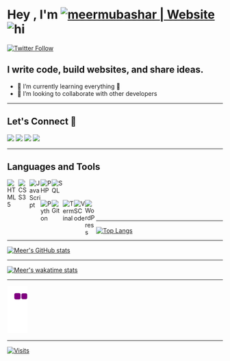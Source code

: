 # Hey , I'm [<img alt="meermubashar | Website" width="280px" src="https://user-images.githubusercontent.com/36998183/136440688-4fcc8126-8054-4e97-aee9-a4ef12aa8af5.png">][website] <img src="https://user-images.githubusercontent.com/1303154/88677602-1635ba80-d120-11ea-84d8-d263ba5fc3c0.gif" width="28px" alt="hi">

[![Twitter Follow](https://img.shields.io/twitter/follow/meermubashar?color=1DA1F2&logo=twitter&style=for-the-badge)](https://twitter.com/intent/follow?original_referer=https%3A%2F%2Fgithub.com%2Fmeermubashar&screen_name=meermubashar)

## I write code, build websites, and share ideas.

- 🌱 I’m currently learning everything 🤣
- 👯 I’m looking to collaborate with other developers

---

## Let's Connect 🔗

[![](https://img.shields.io/badge/twitter-%230077B5.svg?&style=for-the-badge&logo=twitter&logoColor=white&color=1DA1F2)][twitter]
[![](https://img.shields.io/badge/linkedin-%230077B5.svg?&style=for-the-badge&logo=linkedin&logoColor=white&color=006192)][linkedin]
[![](https://img.shields.io/badge/instagram-%230077B5.svg?&style=for-the-badge&logo=instagram&logoColor=white&color=8a3ab9)][instagram]
[![](https://img.shields.io/badge/facebook-%230077B5.svg?&style=for-the-badge&logo=facebook&logoColor=white&color=3b5998)][facebook]

---

## Languages and Tools

<img align="left" alt="HTML5" width="26px" src="https://user-images.githubusercontent.com/36998183/135925505-92448181-d3fe-4cbc-b87a-c830d624439b.png" />
<img align="left" alt="CSS3" width="26px" src=
"https://user-images.githubusercontent.com/36998183/135925954-0884f938-b474-46d4-a0ab-16215aff4721.png" />
<img align="left" alt="JavaScript" width="26px" src="https://user-images.githubusercontent.com/36998183/135926036-3cdc1bb0-ee36-410e-9eb4-a2648336b9fe.png" />
<img align="left" alt="PHP" width="26px" src="https://user-images.githubusercontent.com/36998183/135926164-f8907f52-a328-4a42-8c3f-d74157defb12.png" />
<img align="left" alt="SQL" width="26" src="https://user-images.githubusercontent.com/36998183/135926220-358427b8-e17c-4efa-8fea-dd670f806770.png" />

<br /> <br />

<img align="left" alt="Python" width="26px" src="https://user-images.githubusercontent.com/36998183/135926744-d489bbbd-87eb-4a9e-8f78-5ec4f643d435.png" />
<img align="left" alt="Git" width="26px" src="https://user-images.githubusercontent.com/36998183/135926818-acfc5ff9-70be-4cac-bd0b-de16f1e1cd28.png" />
<img align="left" alt="Terminal" width="26px" src="https://user-images.githubusercontent.com/36998183/136107469-8f973703-271b-40c5-93cb-d1c590ce0037.png" />
<img align="left" alt="VSCode" width="26px" src="https://user-images.githubusercontent.com/36998183/135926909-6231156c-5e38-4463-ad43-211e20162ebf.png" />
<img align="left" alt="WordPress" width="26px" src="https://user-images.githubusercontent.com/36998183/135926960-72259577-506c-4034-8478-7ea6f2bfd226.png" />

<br /> <br />

---

[![Top Langs](https://github-readme-stats.vercel.app/api/top-langs/?username=meermubashar&layout=compact&theme=radical&hide_border=true)][Github]

---

[![Meer's GitHub stats](https://github-readme-stats.vercel.app/api?username=meermubashar&show_icons=true&theme=radical&hide_border=true)][Github]

---

[![Meer's wakatime stats](https://github-readme-stats.vercel.app/api/wakatime?username=meermubashar&layout=compact&theme=radical&hide_border=true)][Github]

---

[![snake gif](https://github.com/meermubashar/meermubashar/blob/output/github-contribution-grid-snake.gif)][Github]

---

[![Visits](https://hits.link/hits?url=https://github.com/meermubashar&bgLeft=002d41&label=Visits)][Visits]

[website]: https://meermubashar.com?target=_blank
[twitter]: https://twitter.com/meermubashar?target=_blank
[linkedin]: https://www.linkedin.com/in/meermubashar/?target=_blank
[instagram]: https://www.instagram.com/meermubashar/?target=_blank
[facebook]: https://www.facebook.com/MeerMubasharOfficial/?target=_blank
[Visits]: https://hits.link/?target=_blank
[Github]: https://github.com/meermubashar